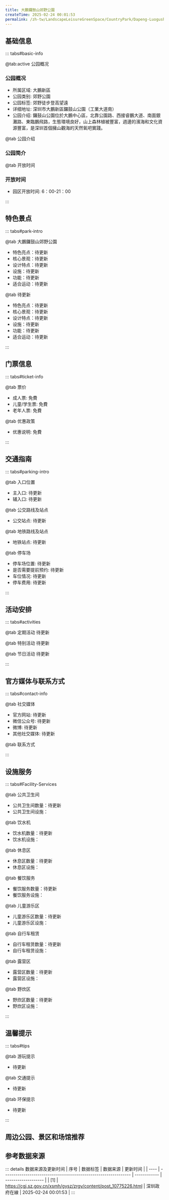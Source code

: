```yaml
---
title: 大鵬鑼鼓山郊野公園
createTime: 2025-02-24 00:01:53
permalink: /zh-tw/LandscapeLeisureGreenSpace/CountryPark/Dapeng-Luogushan-Country-Park/
---
```



<script setup>
import ImageSwiper from '/.vuepress/theme/components/ImageSwiper.vue'
// 轮播图数据
const swiperItems = [
    {
                link: 'https://cgj.sz.gov.cn/img/4/4005/4005956/10775226.png',
                title: '大鵬鑼鼓山郊野公園',
                description: '',
                author: '深圳政府在線',
                date: '2025/02/25'
                },
  {
                link: 'https://cgj.sz.gov.cn/img/4/4005/4005956/10775226.png',
                title: '大鵬鑼鼓山郊野公園',
                description: '',
                author: '深圳政府在線',
                date: '2025/02/25'
                }
]
// 配置项
const swiperConfig = {
  height: 500,
  showInfo: true
}
</script>
<!-- 轮播图组件 -->
<ImageSwiper :items="swiperItems" :config="swiperConfig" />



## 基础信息

::: tabs#basic-info

@tab:active 公园概况
### 公园概况
- 所属区域: 大鵬新區
- 公园类别: 郊野公園
- 公园标签: 郊野徒步登高望遠
- 详细地址: 深圳市大鵬新區鑼鼓山公園（工業大道南）
- 公园介绍: 鑼鼓山公園位於大鵬中心區，北靠公園路、西接睿鵬大道、南面銀灘路、東臨鵬飛路，生態環境良好，山上森林植被豐富，週邊的濱海和文化資源豐富，是深圳首個擁山觀海的天然氧吧實踐。

@tab 公园介绍
### 公园简介
@tab 开放时间
### 开放时间
- 园区开放时间: 6：00-21：00

:::

## 特色景点

::: tabs#park-intro

@tab 大鵬鑼鼓山郊野公園
<ImageCard
image="https://cgj.sz.gov.cn/images/index20230710_1.png"
    title="大鵬鑼鼓山郊野公園"
    description="鑼鼓山郊野公園擁有一段具有大鵬特色的'六道合一'多功能綠道。綠道沿途有簡易休憩節點8處、觀景亭2處，人們可在觀景亭處遠眺煙波縹緲的大亞灣和具有'深圳第二高峰'之稱的七娘山，感受鑼鼓山郊野公園擁山觀海的優越地理位置，將大鵬美景盡收眼底。"
    date=""
    author="深圳政府在線"
/>


- 特色亮点：待更新
- 核心景观：待更新
- 设计特点：待更新
- 设施：待更新
- 功能：待更新
- 适合运动：待更新

@tab 待更新
<ImageCard
image="https://cgj.sz.gov.cn/images/index20230710_1.png"
    title="大鵬鑼鼓山郊野公園"
    description="鑼鼓山郊野公園擁有一段具有大鵬特色的'六道合一'多功能綠道。綠道沿途有簡易休憩節點8處、觀景亭2處，人們可在觀景亭處遠眺煙波縹緲的大亞灣和具有'深圳第二高峰'之稱的七娘山，感受鑼鼓山郊野公園擁山觀海的優越地理位置，將大鵬美景盡收眼底。"
    date=""
    author="深圳政府在線"
/>


- 特色亮点：待更新
- 核心景观：待更新
- 设计特点：待更新
- 设施：待更新
- 功能：待更新
- 适合运动：待更新

:::

## 门票信息

::: tabs#ticket-info

@tab 票价
- 成人票: 免費
- 儿童/学生票: 免費
- 老年人票: 免費

@tab 优惠政策
- 优惠说明: 免費

:::

## 交通指南

::: tabs#parking-intro

@tab 入口位置
- 主入口: 待更新
- 辅入口: 待更新

@tab 公交路线及站点
- 公交站点: 待更新

@tab 地铁路线及站点
- 地铁站点: 待更新

@tab 停车场
- 停车场位置: 待更新
- 是否需要提前预约: 待更新
- 车位情况: 待更新
- 停车费用: 待更新

:::

## 活动安排

::: tabs#activities

@tab 定期活动
待更新

@tab 特别活动
待更新

@tab 节日活动
待更新

:::

## 官方媒体与联系方式

::: tabs#contact-info

@tab 社交媒体
- 官方网站: 待更新
- 微信公众号: 待更新
- 微博: 待更新
- 其他社交媒体: 待更新

@tab 联系方式

:::

## 设施服务

::: tabs#Facility-Services

@tab 公共卫生间
- 公共卫生间数量：待更新
- 公共卫生间设施：

@tab 饮水机
- 饮水机数量：待更新
- 饮水机设施：

@tab 休息区
- 休息区数量：待更新
- 休息区设施：

@tab 餐饮服务
- 餐饮服务数量：待更新
- 餐饮服务设施：

@tab 儿童游乐区
- 儿童游乐区数量：待更新
- 儿童游乐区设施：

@tab 自行车租赁
- 自行车租赁数量：待更新
- 自行车租赁设施：

@tab 露营区
- 露营区数量：待更新
- 露营区设施：

@tab 野炊区
- 野炊区数量：待更新
- 野炊区设施：

:::

## 温馨提示

::: tabs#tips

@tab 游玩提示
- 待更新

@tab 交通提示
- 待更新

@tab 环保提示
- 待更新

:::

## 周边公园、景区和场馆推荐

<CardGrid>
  <ImageCard
        image="https://cgj.sz.gov.cn/img/4/4006/4006110/10775588.jpg"
        title="大鵬半島國家地質公園"
        description="深圳大鵬半島國家地質公園園區面積46.07平方公里，是深圳市唯一國家級地質類自然公園。公園內自然資源豐富，億萬年前的古火山遺跡，優美的海岸地貌，98%森林覆蓋率"
        href="/zh-tw/LandscapeLeisureGreenSpace/GeologicalPark/Dapeng-Peninsula-National-Geopark/"
        author="深圳政府在線"
        date="2025/01/02"
      />
      <ImageCard
        image="https://cgj.sz.gov.cn/img/4/4006/4006110/10775588.jpg"
        title="大鵬半島國家地質公園"
        description="深圳大鵬半島國家地質公園園區面積46.07平方公里，是深圳市唯一國家級地質類自然公園。公園內自然資源豐富，億萬年前的古火山遺跡，優美的海岸地貌，98%森林覆蓋率"
        href="/zh-tw/LandscapeLeisureGreenSpace/GeologicalPark/Dapeng-Peninsula-National-Geopark/"
        author="深圳政府在線"
        date="2025/01/02"
      />
    </CardGrid>


## 参考数据来源

::: details 数据来源及更新时间
| 序号 | 数据标签                                                        | 数据来源     | 更新时间            |
| ---- | --------------------------------------------------------------- | ------------ | ------------------- |
| [1]  | https://cgj.sz.gov.cn/xsmh/gysz/zrgy/content/post_10775226.html | 深圳政府在線 | 2025-02-24 00:01:53 |
:::

